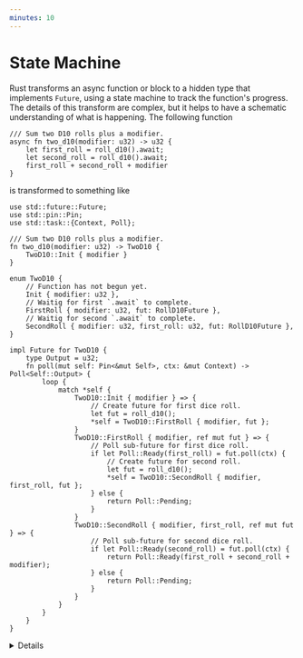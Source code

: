 ```yaml
---
minutes: 10
---
```


# State Machine

Rust transforms an async function or block to a hidden type that implements
`Future`, using a state machine to track the function's progress. The details of
this transform are complex, but it helps to have a schematic understanding of
what is happening. The following function

```rust,compile_fail
/// Sum two D10 rolls plus a modifier.
async fn two_d10(modifier: u32) -> u32 {
    let first_roll = roll_d10().await;
    let second_roll = roll_d10().await;
    first_roll + second_roll + modifier
}
```

is transformed to something like

```rust,editable,compile_fail
use std::future::Future;
use std::pin::Pin;
use std::task::{Context, Poll};

/// Sum two D10 rolls plus a modifier.
fn two_d10(modifier: u32) -> TwoD10 {
    TwoD10::Init { modifier }
}

enum TwoD10 {
    // Function has not begun yet.
    Init { modifier: u32 },
    // Waitig for first `.await` to complete.
    FirstRoll { modifier: u32, fut: RollD10Future },
    // Waitig for second `.await` to complete.
    SecondRoll { modifier: u32, first_roll: u32, fut: RollD10Future },
}

impl Future for TwoD10 {
    type Output = u32;
    fn poll(mut self: Pin<&mut Self>, ctx: &mut Context) -> Poll<Self::Output> {
        loop {
            match *self {
                TwoD10::Init { modifier } => {
                    // Create future for first dice roll.
                    let fut = roll_d10();
                    *self = TwoD10::FirstRoll { modifier, fut };
                }
                TwoD10::FirstRoll { modifier, ref mut fut } => {
                    // Poll sub-future for first dice roll.
                    if let Poll::Ready(first_roll) = fut.poll(ctx) {
                        // Create future for second roll.
                        let fut = roll_d10();
                        *self = TwoD10::SecondRoll { modifier, first_roll, fut };
                    } else {
                        return Poll::Pending;
                    }
                }
                TwoD10::SecondRoll { modifier, first_roll, ref mut fut } => {
                    // Poll sub-future for second dice roll.
                    if let Poll::Ready(second_roll) = fut.poll(ctx) {
                        return Poll::Ready(first_roll + second_roll + modifier);
                    } else {
                        return Poll::Pending;
                    }
                }
            }
        }
    }
}
```

<details>

This example is illustrative, and isn't an accurate representation of the Rust
compiler's transformation. The important things to notice here are:

- Calling an async function does nothing but construct and return a future.
- All local variables are stored in the function's future, using an enum to
  identify where execution is currently suspended.
- An `.await` in the async function is translated into an a new state containing
  all live variables and the awaited future. The `loop` then handles that
  updated state, polling the future until it returns `Poll::Ready`.
- Execution continues eagerly until a `Poll::Pending` occurs. In this simple
  example, every future is ready immediately.
- `main` contains a naïve executor, which just busy-loops until the future is
  ready. We will discuss real executors shortly.

# More to Explore

Imagine the `Future` data structure for a deeply nested stack of async
functions. Each function's `Future` contains the `Future` structures for the
functions it calls. This can result in unexpectedly large compiler-generated
`Future` types.

This also means that recursive async functions are challenging. Compare to the
common error of building recursive type, such as

```rust,compile_fail
enum LinkedList<T> {
    Node { value: T, next: LinkedList<T> },
    Nil,
}
```

The fix for a recursive type is to add a layer of indrection, such as with
`Box`. Similarly, a recursive async function must box the recursive future:

```rust,editable
async fn count_to(n: u32) {
    if n > 0 {
        Box::pin(count_to(n - 1)).await;
        println!("{n}");
    }
}
```

</details>
